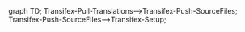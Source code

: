 <div class="mermaid">
graph TD;
Transifex-Pull-Translations-->Transifex-Push-SourceFiles;
Transifex-Push-SourceFiles-->Transifex-Setup;
</div>
